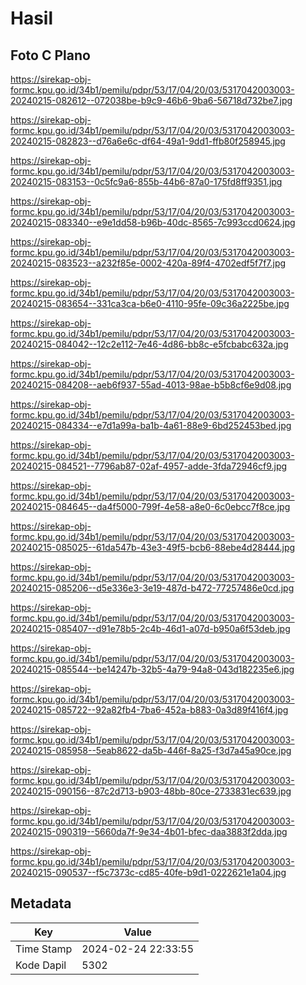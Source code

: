 # Hasil

## Foto C Plano

https://sirekap-obj-formc.kpu.go.id/34b1/pemilu/pdpr/53/17/04/20/03/5317042003003-20240215-082612--072038be-b9c9-46b6-9ba6-56718d732be7.jpg

https://sirekap-obj-formc.kpu.go.id/34b1/pemilu/pdpr/53/17/04/20/03/5317042003003-20240215-082823--d76a6e6c-df64-49a1-9dd1-ffb80f258945.jpg

https://sirekap-obj-formc.kpu.go.id/34b1/pemilu/pdpr/53/17/04/20/03/5317042003003-20240215-083153--0c5fc9a6-855b-44b6-87a0-175fd8ff9351.jpg

https://sirekap-obj-formc.kpu.go.id/34b1/pemilu/pdpr/53/17/04/20/03/5317042003003-20240215-083340--e9e1dd58-b96b-40dc-8565-7c993ccd0624.jpg

https://sirekap-obj-formc.kpu.go.id/34b1/pemilu/pdpr/53/17/04/20/03/5317042003003-20240215-083523--a232f85e-0002-420a-89f4-4702edf5f7f7.jpg

https://sirekap-obj-formc.kpu.go.id/34b1/pemilu/pdpr/53/17/04/20/03/5317042003003-20240215-083654--331ca3ca-b6e0-4110-95fe-09c36a2225be.jpg

https://sirekap-obj-formc.kpu.go.id/34b1/pemilu/pdpr/53/17/04/20/03/5317042003003-20240215-084042--12c2e112-7e46-4d86-bb8c-e5fcbabc632a.jpg

https://sirekap-obj-formc.kpu.go.id/34b1/pemilu/pdpr/53/17/04/20/03/5317042003003-20240215-084208--aeb6f937-55ad-4013-98ae-b5b8cf6e9d08.jpg

https://sirekap-obj-formc.kpu.go.id/34b1/pemilu/pdpr/53/17/04/20/03/5317042003003-20240215-084334--e7d1a99a-ba1b-4a61-88e9-6bd252453bed.jpg

https://sirekap-obj-formc.kpu.go.id/34b1/pemilu/pdpr/53/17/04/20/03/5317042003003-20240215-084521--7796ab87-02af-4957-adde-3fda72946cf9.jpg

https://sirekap-obj-formc.kpu.go.id/34b1/pemilu/pdpr/53/17/04/20/03/5317042003003-20240215-084645--da4f5000-799f-4e58-a8e0-6c0ebcc7f8ce.jpg

https://sirekap-obj-formc.kpu.go.id/34b1/pemilu/pdpr/53/17/04/20/03/5317042003003-20240215-085025--61da547b-43e3-49f5-bcb6-88ebe4d28444.jpg

https://sirekap-obj-formc.kpu.go.id/34b1/pemilu/pdpr/53/17/04/20/03/5317042003003-20240215-085206--d5e336e3-3e19-487d-b472-77257486e0cd.jpg

https://sirekap-obj-formc.kpu.go.id/34b1/pemilu/pdpr/53/17/04/20/03/5317042003003-20240215-085407--d91e78b5-2c4b-46d1-a07d-b950a6f53deb.jpg

https://sirekap-obj-formc.kpu.go.id/34b1/pemilu/pdpr/53/17/04/20/03/5317042003003-20240215-085544--be14247b-32b5-4a79-94a8-043d182235e6.jpg

https://sirekap-obj-formc.kpu.go.id/34b1/pemilu/pdpr/53/17/04/20/03/5317042003003-20240215-085722--92a82fb4-7ba6-452a-b883-0a3d89f416f4.jpg

https://sirekap-obj-formc.kpu.go.id/34b1/pemilu/pdpr/53/17/04/20/03/5317042003003-20240215-085958--5eab8622-da5b-446f-8a25-f3d7a45a90ce.jpg

https://sirekap-obj-formc.kpu.go.id/34b1/pemilu/pdpr/53/17/04/20/03/5317042003003-20240215-090156--87c2d713-b903-48bb-80ce-2733831ec639.jpg

https://sirekap-obj-formc.kpu.go.id/34b1/pemilu/pdpr/53/17/04/20/03/5317042003003-20240215-090319--5660da7f-9e34-4b01-bfec-daa3883f2dda.jpg

https://sirekap-obj-formc.kpu.go.id/34b1/pemilu/pdpr/53/17/04/20/03/5317042003003-20240215-090537--f5c7373c-cd85-40fe-b9d1-0222621e1a04.jpg


## Metadata

| Key        | Value               |
| ---------- | ------------------- |
| Time Stamp | 2024-02-24 22:33:55 |
| Kode Dapil | 5302                |



